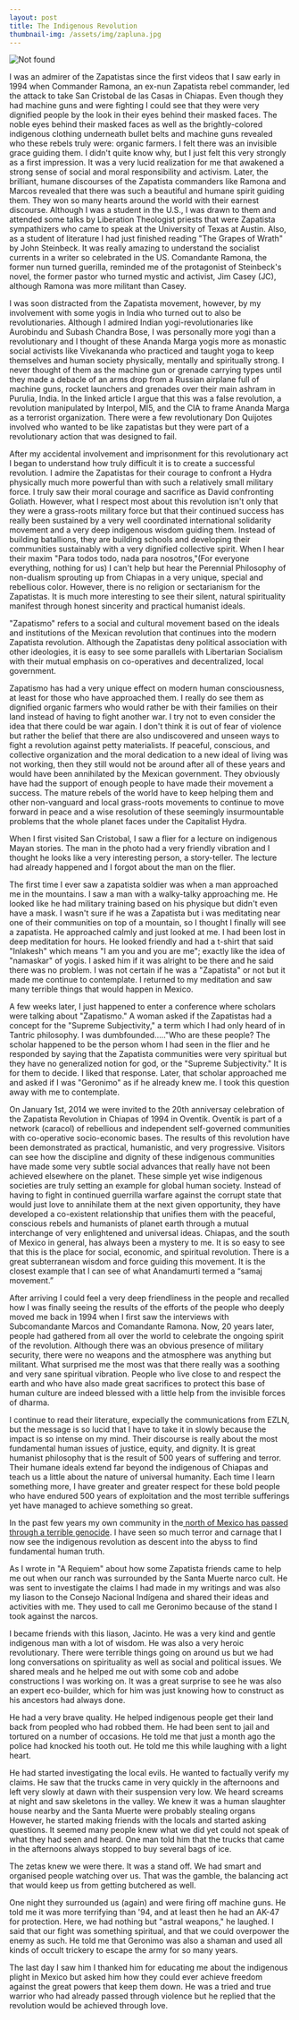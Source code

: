 ```yaml
---
layout: post
title: The Indigenous Revolution
thumbnail-img: /assets/img/zapluna.jpg
---
```

<img src="{{ 'assets/img/zapluna.jpg' | relative_url }}" alt="Not found" />

I was an admirer of the Zapatistas since the first videos that I saw early in 1994 when Commander Ramona, an ex-nun Zapatista rebel commander, led the attack to take San Cristobal de las Casas in Chiapas. Even though they had machine guns and were fighting I could see that they were very dignified people by the look in their eyes behind their masked faces. The noble eyes behind their masked faces as well as the brightly-colored indigenous clothing underneath bullet belts and machine guns revealed who these rebels truly were: organic farmers. I felt there was an invisible grace guiding them. I didn't quite know why, but I just felt this very strongly as a first impression. It was a very lucid realization for me that awakened a strong sense of social and moral responsibility and activism. Later, the brilliant, humane discourses of the Zapatista commanders like Ramona and Marcos revealed that there was such a beautiful and humane spirit guiding them. They won so many hearts around the world with their earnest discourse. Although I was a student in the U.S., I was drawn to them and attended some talks by Liberation Theologist priests that were Zapatista sympathizers who came to speak at the University of Texas at Austin.  Also, as a student of literature I had just finished reading "The Grapes of Wrath" by John Steinbeck. It was really amazing to understand the socialist currents in a writer so celebrated in the US. Comandante Ramona, the former nun turned guerilla, reminded me of the protagonist of Steinbeck's novel, the former pastor who turned mystic and activist, Jim Casey (JC), although Ramona was more militant than Casey.

I was soon distracted from the Zapatista movement, however, by my involvement with some yogis in India who turned out to also be revolutionaries.  Although I admired Indian yogi-revolutionaries like Aurobindu and Subash Chandra Bose, I was personally more yogi than a revolutionary and I thought of these Ananda Marga yogis more as monastic social activists like Vivekananda who practiced and taught yoga to keep themselves and human society physically, mentally and spiritually strong. I never thought of them as the machine gun or grenade carrying types until they made a debacle of an arms drop from a Russian airplane full of machine guns, rocket launchers and grenades over their main ashram in Purulia, India.  In the linked article I argue that this was a false revolution, a revolution manipulated by Interpol, MI5, and the CIA to frame Ananda Marga as a terrorist organization.  There were a few revolutionary Don Quijotes involved who wanted to be like zapatistas but they were part of a revolutionary action that was designed to fail.  

After my accidental involvement and imprisonment for this revolutionary act I began to understand how truly difficult it is to create a successful revolution.  I admire the Zapatistas for their courage to confront a Hydra physically much more powerful than with such a relatively small military force. I truly saw their moral courage and sacrifice as David confronting Goliath.  However, what I respect most about this revolution isn't only that they were a grass-roots military force but that their continued success has really been sustained by a very well coordinated international solidarity movement and a very deep indigenous wisdom guiding them. Instead of building batallions, they are building schools and developing their communities sustainably with a very dignified collective spirit.  When I hear their maxim "Para todos todo, nada para nosotros,"(For everyone everything, nothing for us) I can't help but hear the Perennial Philosophy of non-dualism sprouting up from Chiapas in a very unique, special and rebellious color. However, there is no religion or sectarianism for the Zapatistas. It is much more interesting to see their silent, natural spirituality manifest through honest sincerity and practical humanist ideals.

"Zapatismo" refers to a social and cultural movement based on the ideals and institutions of the Mexican revolution that continues into the modern Zapatista revolution. Although the Zapatistas deny political association with other ideologies, it is easy to see some parallels with  Libertarian Socialism with their mutual emphasis on co-operatives and decentralized, local government.

Zapatismo has had a very unique effect on modern human consciousness, at least for those who have approached them. I really do see them as dignified organic farmers who would rather be with their families on their land instead of having to fight another war. I try not to even consider the idea that there could be war again. I don't think it is out of fear of violence but rather the belief that there are also undiscovered and unseen ways to fight a revolution against petty materialists. If peaceful, conscious, and collective organization and the moral dedication to a new ideal of living was not working, then they still would not be around after all of these years and would have been annihilated by the Mexican government. They obviously have had the support of enough people to have made their movement a success. The mature rebels of the world have to keep helping them and other non-vanguard and local grass-roots movements to continue to move forward in peace and a wise resolution of these seemingly insurmountable problems that the whole planet faces under the Capitalist Hydra.

When I first visited San Cristobal, I saw a flier for a lecture on indigenous Mayan stories. The man in the photo had a very friendly vibration and I thought he looks like a very interesting person, a story-teller. The lecture had already happened and I forgot about the man on the flier.

The first time I ever saw a zapatista soldier was when a man approached me in the mountains. I saw a man with a walky-talky approaching me. He looked like he had military training based on his physique but didn't even have a mask. I wasn't sure if he was a Zapatista but i was meditating near one of their communities on top of a mountain, so I thought I finally will see a zapatista. He approached calmly and just looked at me. I had been lost in deep meditation for hours. He looked friendly and had a t-shirt that said "Inlakesh" which means "I am you and you are me"; exactly like the idea of "namaskar" of yogis. I asked him if it was alright to be there and he said there was no problem. I was not certain if he was a "Zapatista" or not but it made me continue to contemplate. I returned to my meditation and saw many terrible things that would happen in Mexico.

A few weeks later, I just happened to enter a conference where scholars were talking about "Zapatismo." A woman asked if the Zapatistas had a concept for the "Supreme Subjectivity," a term which I had only heard of in Tantric philosophy. I was dumbfounded....."Who are these people? The scholar happened to be the person whom I had seen in the flier and he responded by saying that the Zapatista communities were very spiritual but they have no generalized notion for god, or the "Supreme Subjectivity." It is for them to decide. I liked that response. Later, that scholar approached me and asked if I was "Geronimo" as if he already knew me.  I took this question away with me to contemplate.

On January 1st, 2014 we were invited to the 20th anniversay celebration of the Zapatista Revolution in Chiapas of 1994 in Oventik.  Oventik is part of a network (caracol) of rebellious and independent self-governed communities with  co-operative socio-economic bases.  The results of this revolution have been demonstrated as practical, humanistic, and very progressive.  Visitors can see how the discipline and dignity of these indigenous communities have made some very subtle social advances that really have not been achieved elsewhere on the planet.  These simple yet wise indigenous societies are truly setting an example for global human society.  Instead of having to fight in continued guerrilla warfare against the corrupt state that would just love to annihilate them at the next given opportunity, they have developed a co-existent relationship that unifies them with the peaceful, conscious rebels and humanists of planet earth through a mutual interchange of very enlightened and universal ideas.  Chiapas, and the south of Mexico in general, has always been a mystery to me.  It is so easy to see that this is the place for social, economic, and spiritual revolution.  There is a great subterranean wisdom and force guiding this movement.  It is the closest example that I can see of what Anandamurti termed a “samaj movement.”  

After arriving I could feel a very deep friendliness in the people and recalled how I was finally seeing the results of the efforts of the people who deeply moved me back in 1994 when I first saw the interviews with Subcomandante Marcos and Comandante Ramona.  Now, 20 years later, people had gathered from all over the world to celebrate the ongoing spirit of the revolution.  Although there was an obvious presence of military security, there were no weapons and the atmosphere was anything but militant.  What surprised me the most was that there really was a soothing and very sane spiritual vibration.  People who live close to and respect the earth and who have also made great sacrifices to protect this base of human culture are indeed blessed with a little help from the invisible forces of dharma. 

I continue to read their literature, expecially the communications from EZLN, but the message is so lucid that I have to take it in slowly because the impact is so intense on my mind. Their discourse is really about the most fundamental human issues of justice, equity, and dignity. It is great humanist philosophy that is the result of 500 years of suffering and terror. Their humane ideals extend far beyond the indigenous of Chiapas and teach us a little about the nature of universal humanity. Each time I learn something more, I have greater and greater respect for these bold people who have endured 500 years of exploitation and the most terrible sufferings yet have managed to achieve something so great.
 
In the past few years my own community in the<a href="https://williamenck.github.io/a-requiem/"> north of Mexico has passed through a terrible genocide</a>.  I have seen so much terror and carnage that I now see the indigenous revolution as descent into the abyss to find fundamental human truth.

As I wrote in "A Requiem" about how some Zapatista friends came to help me out when our ranch was surrounded by the Santa Muerte narco cult.  He was sent to investigate the claims I had made in my writings and was also my liason to the Consejo Nacional Indígena and shared their ideas and activities with me.  They used to call me Geronimo because of the stand I took against the narcos.  

I became friends with this liason, Jacinto.  He was a very kind and gentle indigenous man with a lot of wisdom.  He was also a very heroic revolutionary.  There were terrible things going on around us but we had long conversations on spirituality as well as social and political issues.  We shared meals and he helped me out with some cob and adobe constructions I was working on.  It was a great surprise to see he was also an expert eco-builder, which for him was just knowing how to construct as his ancestors had always done.  

He had a very brave quality.  He helped indigenous people get their land back from peopled who had robbed them.  He had been sent to jail and tortured on a number of occasions.  He told me that just a month ago the police had knocked his tooth out.  He told me this while laughing with a light heart.

He had started investigating the local evils.  He wanted to factually verify my claims.  He saw that the trucks came in very quickly in the afternoons and left very slowly at dawn with their suspension very low.  We heard screams at night and saw skeletons in the valley.  We knew it was a human slaughter house nearby and the Santa Muerte were probably stealing organs  However, he started making friends with the locals and started asking questions.  It seemed many people knew what we did yet could not speak of what they had seen and heard.   One man told him that the trucks that came in the afternoons always stopped to buy several bags of ice.

The zetas knew we were there.  It was a stand off.  We had smart and organised people watching over us.  That was the gamble, the balancing act that would keep us from getting butchered as well.

One night they surrounded us (again) and were firing off machine guns.  He told me it was more terrifying than '94, and at least then he had an AK-47 for protection.  Here, we had nothing but "astral weapons," he laughed.  I said that our fight was something spiritual, and that we could overpower the enemy as such.  He told me that Geronimo was also a shaman and used all kinds of occult trickery to escape the army for so many years.

The last day I saw him I thanked him for educating me about the indigenous plight in Mexico but asked him how they could ever achieve freedom against the great powers that keep them down.  He was a tried and true warrior who had already passed through violence but he replied that the revolution would be achieved through love.

